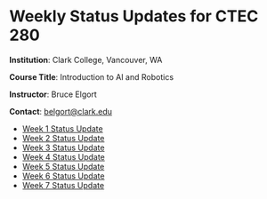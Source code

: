 # Weekly Status Updates for CTEC 280

**Institution**: Clark College, Vancouver, WA

**Course Title**: Introduction to AI and Robotics

**Instructor**: Bruce Elgort

**Contact**: [belgort@clark.edu](mailto:belgort@clark.edu)

- [Week 1 Status Update](spring-2019-week-1.md)
- [Week 2 Status Update](spring-2019-week-2.md)
- [Week 3 Status Update](spring-2019-week-3.md)
- [Week 4 Status Update](spring-2019-week-4.md)
- [Week 5 Status Update](spring-2019-week-5.md)
- [Week 6 Status Update](spring-2019-week-6.md)
- [Week 7 Status Update](spring-2019-week-7.md)